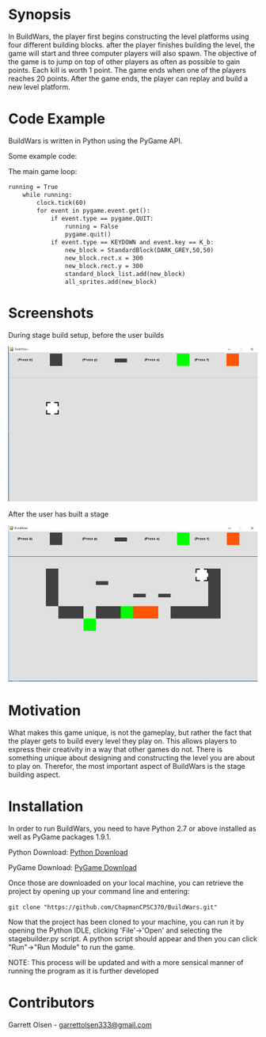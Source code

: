 # Synopsis
In BuildWars, the player first begins constructing the level platforms using four different building blocks. after the player finishes building the level, the game will start and three computer players will also spawn. The objective of the game is to jump on top of other players as often as possible to gain points. Each kill is worth 1 point. The game ends when one of the players reaches 20 points. After the game ends, the player can replay and build a new level platform.

# Code Example
BuildWars is written in Python using the PyGame API.

Some example code:

The main game loop:

```
running = True
    while running:
        clock.tick(60)
        for event in pygame.event.get():
            if event.type == pygame.QUIT:
                running = False
                pygame.quit()
            if event.type == KEYDOWN and event.key == K_b:
                new_block = StandardBlock(DARK_GREY,50,50)
                new_block.rect.x = 300
                new_block.rect.y = 300
                standard_block_list.add(new_block)
                all_sprites.add(new_block)
```

# Screenshots

During stage build setup, before the user builds

![ScreenShot](https://github.com/ChapmanCPSC370/BuildWars/blob/screenshots/screenhshots/game_shot1.png)

After the user has built a stage

![ScreenShot](https://github.com/ChapmanCPSC370/BuildWars/blob/screenshots/screenhshots/game_shot2.png)


# Motivation

What makes this game unique, is not the gameplay, but rather the fact that the player gets to build every level they play on. This allows players to express their creativity in a way that other games do not. There is something unique about designing and constructing the level you are about to play on. Therefor, the most important aspect of BuildWars is the stage building aspect. 

# Installation

In order to run BuildWars, you need to have Python 2.7 or above installed as well as PyGame packages 1.9.1.

Python Download: <a href="https://www.python.org/downloads/">Python Download</a>

PyGame Download: <a href="http://www.pygame.org/download.shtml">PyGame Download</a>

Once those are downloaded on your local machine, you can retrieve the project by opening up your command line and entering:

```git clone "https://github.com/ChapmanCPSC370/BuildWars.git" ```

Now that the project has been cloned to your machine, you can run it by opening the Python IDLE, clicking 'File'->'Open'
and selecting the stagebuilder.py script. A python script should appear and then you can click "Run"->"Run Module" to run the game.

NOTE: This process will be updated and with a more sensical manner of running the program as it is further developed

# Contributors

Garrett Olsen - garrettolsen333@gmail.com

